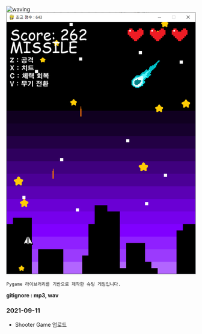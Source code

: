 ![waving](https://capsule-render.vercel.app/api?type=waving&height=200&text=Shooter&fontAlign=70&fontAlignY=35&color=gradient)
![](https://raw.githubusercontent.com/B31l/B31l/main/image/Shooter.png)
```
Pygame 라이브러리를 기반으로 제작한 슈팅 게임입니다.
```
**gitignore : mp3, wav**
### 2021-09-11
- Shooter Game 업로드 
